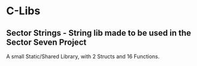 # C-Libs

## Sector Strings - String lib made to be used in the Sector Seven Project
A small Static/Shared Library, with 2 Structs and 16 Functions. 